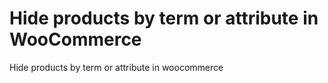 # Hide products by term or attribute in WooCommerce
Hide products by term or attribute in woocommerce
